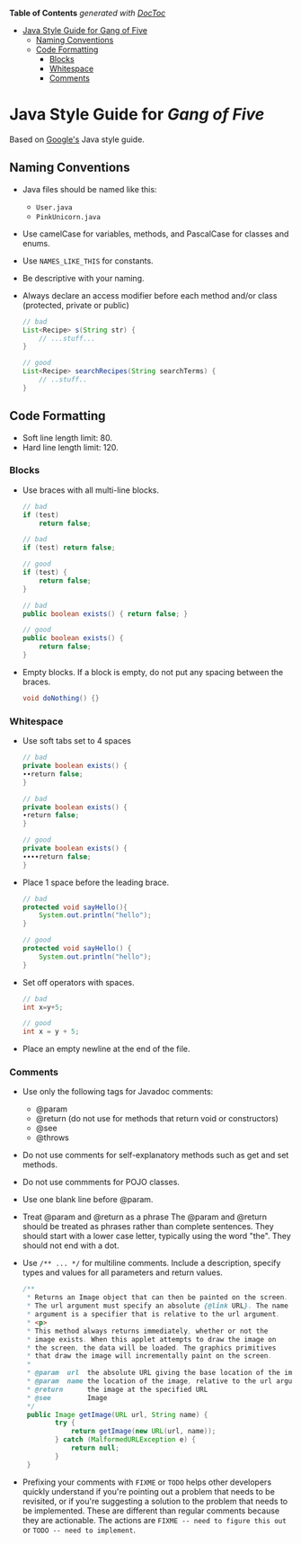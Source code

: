 **Table of Contents**  *generated with [DocToc](http://doctoc.herokuapp.com/)*

- [Java Style Guide for Gang of Five](#java-style-guide-for-gang-of-five)
	- [Naming Conventions](#naming-conventions)
	- [Code Formatting](#code-formatting)
		- [Blocks](#blocks)
		- [Whitespace](#whitespace)
		- [Comments](#comments)

# Java Style Guide for *Gang of Five*

Based on [Google's](http://google-styleguide.googlecode.com/svn/trunk/javaguide.html) Java style guide.

## Naming Conventions
 - Java files should be named like this:
   - `User.java`
   - `PinkUnicorn.java`
 - Use camelCase for variables, methods, and PascalCase for classes and enums.
 - Use `NAMES_LIKE_THIS` for constants.
 - Be descriptive with your naming.
 - Always declare an access modifier before each method and/or class (protected, private or public)

    ~~~java
    // bad
    List<Recipe> s(String str) {
        // ...stuff...
    }

    // good
    List<Recipe> searchRecipes(String searchTerms) {
        // ..stuff..
    }

## Code Formatting
 - Soft line length limit: 80.
 - Hard line length limit: 120.

### Blocks
 - Use braces with all multi-line blocks.

    ~~~java
    // bad
    if (test)
        return false;

    // bad
    if (test) return false;

    // good
    if (test) {
        return false;
    }

    // bad
    public boolean exists() { return false; }

    // good
    public boolean exists() {
        return false;
    }
    ~~~
 - Empty blocks. If a block is empty, do not put any spacing between the braces.
    ~~~java
    void doNothing() {}
    ~~~

### Whitespace
 - Use soft tabs set to 4 spaces

    ~~~java
    // bad
    private boolean exists() {
    ∙∙return false;
    }

    // bad
    private boolean exists() {
    ∙return false;
    }

    // good
    private boolean exists() {
    ∙∙∙∙return false;
    }
    ~~~

 - Place 1 space before the leading brace.

    ~~~java
    // bad
    protected void sayHello(){
        System.out.println("hello");
    }

    // good
    protected void sayHello() {
        System.out.println("hello");
    }
    ~~~

 - Set off operators with spaces.
    ~~~java
    // bad
    int x=y+5;

    // good
    int x = y + 5;
    ~~~

 - Place an empty newline at the end of the file.

### Comments
 - Use only the following tags for Javadoc comments:
   - @param
   - @return (do not use for methods that return void or constructors)
   - @see
   - @throws

 - Do not use comments for self-explanatory methods such as get and set methods.
 - Do not use commments for POJO classes.
 - Use one blank line before @param.
 - Treat @param and @return as a phrase
   The @param and @return should be treated as phrases rather than complete sentences.
   They should start with a lower case letter, typically using the word "the".
   They should not end with a dot.

 - Use `/** ... */` for multiline comments. Include a description, specify
   types and values for all parameters and return values.

    ~~~java
    /**
     * Returns an Image object that can then be painted on the screen. 
     * The url argument must specify an absolute {@link URL}. The name
     * argument is a specifier that is relative to the url argument. 
     * <p>
     * This method always returns immediately, whether or not the 
     * image exists. When this applet attempts to draw the image on
     * the screen, the data will be loaded. The graphics primitives 
     * that draw the image will incrementally paint on the screen. 
     *
     * @param  url  the absolute URL giving the base location of the image
     * @param  name the location of the image, relative to the url argument
     * @return      the image at the specified URL
     * @see         Image
     */
     public Image getImage(URL url, String name) {
            try {
                return getImage(new URL(url, name));
            } catch (MalformedURLException e) {
                return null;
            }
     }
    ~~~

 - Prefixing your comments with `FIXME` or `TODO` helps other developers quickly
   understand if you're pointing out a problem that needs to be revisited, or if
   you're suggesting a solution to the problem that needs to be implemented. These
   are different than regular comments because they are actionable. The actions
   are `FIXME -- need to figure this out` or `TODO -- need to implement`.
